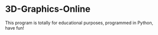 # 3D-Graphics-Online
This program is totally for educational purposes, programmed in Python, have fun!
